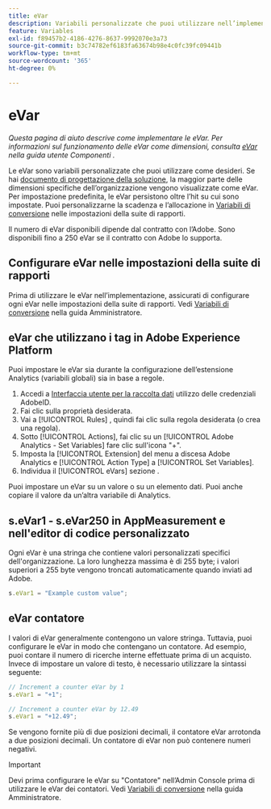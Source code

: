 ```yaml
---
title: eVar
description: Variabili personalizzate che puoi utilizzare nell’implementazione.
feature: Variables
exl-id: f89457b2-4186-4276-8637-9992070e3a73
source-git-commit: b3c74782ef6183fa63674b98e4c0fc39fc09441b
workflow-type: tm+mt
source-wordcount: '365'
ht-degree: 0%

---
```


# eVar

*Questa pagina di aiuto descrive come implementare le eVar. Per informazioni sul funzionamento delle eVar come dimensioni, consulta [eVar](/help/components/dimensions/evar.md) nella guida utente Componenti .*

Le eVar sono variabili personalizzate che puoi utilizzare come desideri. Se hai [documento di progettazione della soluzione](/help/implement/prepare/solution-design.md), la maggior parte delle dimensioni specifiche dell’organizzazione vengono visualizzate come eVar. Per impostazione predefinita, le eVar persistono oltre l’hit su cui sono impostate. Puoi personalizzarne la scadenza e l’allocazione in [Variabili di conversione](/help/admin/admin/conversion-var-admin/conversion-var-admin.md) nelle impostazioni della suite di rapporti.

Il numero di eVar disponibili dipende dal contratto con l’Adobe. Sono disponibili fino a 250 eVar se il contratto con Adobe lo supporta.

## Configurare eVar nelle impostazioni della suite di rapporti

Prima di utilizzare le eVar nell’implementazione, assicurati di configurare ogni eVar nelle impostazioni della suite di rapporti. Vedi [Variabili di conversione](/help/admin/admin/conversion-var-admin/conversion-var-admin.md) nella guida Amministratore.

## eVar che utilizzano i tag in Adobe Experience Platform

Puoi impostare le eVar sia durante la configurazione dell’estensione Analytics (variabili globali) sia in base a regole.

1. Accedi a [Interfaccia utente per la raccolta dati](https://experience.adobe.com/data-collection) utilizzo delle credenziali AdobeID.
2. Fai clic sulla proprietà desiderata.
3. Vai a [!UICONTROL Rules] , quindi fai clic sulla regola desiderata (o crea una regola).
4. Sotto [!UICONTROL Actions], fai clic su un [!UICONTROL Adobe Analytics - Set Variables] fare clic sull&#39;icona &quot;+&quot;.
5. Imposta la [!UICONTROL Extension] del menu a discesa Adobe Analytics e [!UICONTROL Action Type] a [!UICONTROL Set Variables].
6. Individua il [!UICONTROL eVars] sezione .

Puoi impostare un eVar su un valore o su un elemento dati. Puoi anche copiare il valore da un’altra variabile di Analytics.

## s.eVar1 - s.eVar250 in AppMeasurement e nell&#39;editor di codice personalizzato

Ogni eVar è una stringa che contiene valori personalizzati specifici dell&#39;organizzazione. La loro lunghezza massima è di 255 byte; i valori superiori a 255 byte vengono troncati automaticamente quando inviati ad Adobe.

```js
s.eVar1 = "Example custom value";
```

## eVar contatore

I valori di eVar generalmente contengono un valore stringa. Tuttavia, puoi configurare le eVar in modo che contengano un contatore. Ad esempio, puoi contare il numero di ricerche interne effettuate prima di un acquisto. Invece di impostare un valore di testo, è necessario utilizzare la sintassi seguente:

```js
// Increment a counter eVar by 1
s.eVar1 = "+1";

// Increment a counter eVar by 12.49
s.eVar1 = "+12.49";
```

Se vengono fornite più di due posizioni decimali, il contatore eVar arrotonda a due posizioni decimali. Un contatore di eVar non può contenere numeri negativi.

>[!IMPORTANT]
>
>Devi prima configurare le eVar su &quot;Contatore&quot; nell’Admin Console prima di utilizzare le eVar dei contatori. Vedi [Variabili di conversione](/help/admin/admin/conversion-var-admin/conversion-var-admin.md) nella guida Amministratore.
